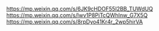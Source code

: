 <https://mp.weixin.qq.com/s/6JK9cHDOF55I2BB_TUWdUQ>
<https://mp.weixin.qq.com/s/lwv1P8PiTcQWhInw_G7X5Q>
<https://mp.weixin.qq.com/s/8rpDyo41Kr4r_2wp5hirVA>
